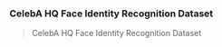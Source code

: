 ### <b>CelebA HQ Face Identity Recognition Dataset</b>

> CelebA HQ Face Identity Recognition Dataset
